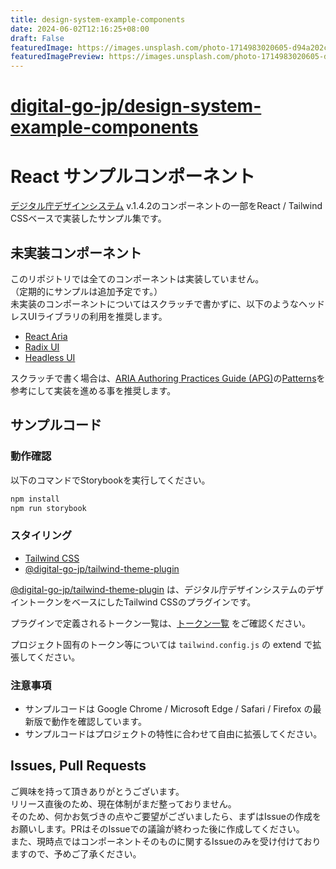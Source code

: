 ```yaml
---
title: design-system-example-components
date: 2024-06-02T12:16:25+08:00
draft: False
featuredImage: https://images.unsplash.com/photo-1714983020605-d94a202c8366?ixid=M3w0NjAwMjJ8MHwxfHJhbmRvbXx8fHx8fHx8fDE3MTczMDE3Mjh8&ixlib=rb-4.0.3
featuredImagePreview: https://images.unsplash.com/photo-1714983020605-d94a202c8366?ixid=M3w0NjAwMjJ8MHwxfHJhbmRvbXx8fHx8fHx8fDE3MTczMDE3Mjh8&ixlib=rb-4.0.3
---
```


# [digital-go-jp/design-system-example-components](https://github.com/digital-go-jp/design-system-example-components)

# React サンプルコンポーネント

[デジタル庁デザインシステム](https://design.digital.go.jp/) v.1.4.2のコンポーネントの一部をReact / Tailwind CSSベースで実装したサンプル集です。

## 未実装コンポーネント

このリポジトリでは全てのコンポーネントは実装していません。  
（定期的にサンプルは追加予定です。）  
未実装のコンポーネントについてはスクラッチで書かずに、以下のようなヘッドレスUIライブラリの利用を推奨します。

- [React Aria](https://react-spectrum.adobe.com/react-aria/index.html)
- [Radix UI](https://www.radix-ui.com/)
- [Headless UI](https://headlessui.com/)

スクラッチで書く場合は、[ARIA Authoring Practices Guide (APG)](https://www.w3.org/WAI/ARIA/apg/)の[Patterns](https://www.w3.org/WAI/ARIA/apg/patterns/)を参考にして実装を進める事を推奨します。

## サンプルコード

### 動作確認

以下のコマンドでStorybookを実行してください。

```sh
npm install
npm run storybook
```

### スタイリング

- [Tailwind CSS](https://www.npmjs.com/package/tailwindcss)
- [@digital-go-jp/tailwind-theme-plugin](https://www.npmjs.com/package/@digital-go-jp/tailwind-theme-plugin)

[@digital-go-jp/tailwind-theme-plugin](https://www.npmjs.com/package/@digital-go-jp/tailwind-theme-plugin) は、デジタル庁デザインシステムのデザイントークンをベースにしたTailwind CSSのプラグインです。

プラグインで定義されるトークン一覧は、[トークン一覧](https://github.com/digital-go-jp/design-system-example-components/tree/main/src/tokens) をご確認ください。

プロジェクト固有のトークン等については `tailwind.config.js` の extend で拡張してください。

### 注意事項

- サンプルコードは Google Chrome / Microsoft Edge / Safari / Firefox の最新版で動作を確認しています。
- サンプルコードはプロジェクトの特性に合わせて自由に拡張してください。

## Issues, Pull Requests

ご興味を持って頂きありがとうございます。  
リリース直後のため、現在体制がまだ整っておりません。  
そのため、何かお気づきの点やご要望がございましたら、まずはIssueの作成をお願いします。PRはそのIssueでの議論が終わった後に作成してください。  
また、現時点ではコンポーネントそのものに関するIssueのみを受け付けておりますので、予めご了承ください。
